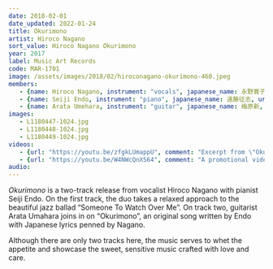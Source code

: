 ```yaml
---
date: 2018-02-01
date_updated: 2022-01-24
title: Okurimono
artist: Hiroco Nagano
sort_value: Hiroco Nagano Okurimono
year: 2017
label: Music Art Records
code: MAR-1701
image: /assets/images/2018/02/hiroconagano-okurimono-460.jpeg
members: 
   - {name: Hiroco Nagano, instrument: "vocals", japanese_name: 永野寛子, url: "https://hiroconaganoofficial.amebaownd.com/"}
   - {name: Seiji Endo, instrument: "piano", japanese_name: 遠藤征志, url: "https://seiji-piano-endo.com/"}
   - {name: Arata Umehara, instrument: "guitar", japanese_name: 梅原新, url: "https://www.aratata.com/"}
images:
   - L1180447-1024.jpg
   - L1180448-1024.jpg
   - L1180449-1024.jpg
videos: 
   - {url: "https://youtu.be/zfgkLUmappU", comment: "Excerpt from \"Okurimono\", the second track on this album"}
   - {url: "https://youtu.be/W4NWcQnXS64", comment: "A promotional video for a different CD by Hiroco Nagano"}
audio:
---
```

*Okurimono* is a two-track release from vocalist Hiroco Nagano with pianist Seiji Endo. On the first track, the duo takes a relaxed approach to the beautiful jazz ballad “Someone To Watch Over Me”. On track two, guitarist Arata Umahara joins in on “Okurimono”, an original song written by Endo with Japanese lyrics penned by Nagano.

Although there are only two tracks here, the music serves to whet the appetite and showcase the sweet, sensitive music crafted with love and care.

